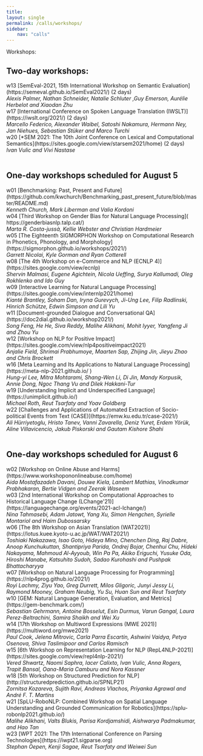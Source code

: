 ```yaml
---
title: 
layout: single
permalink: /calls/workshops/
sidebar: 
    nav: "calls"
---
```


Workshops:<br/>
<h2>Two-day workshops:</h2>
w13 [SemEval-2021, 15th International Workshop on Semantic Evaluation](https://semeval.github.io/SemEval2021/) (2 days) <br/>
<i>Alexis Palmer, Nathan Schneider, Natalie Schluter ,Guy Emerson, Aurélie Herbelot and Xiaodan Zhu</i><br/>
w17 [International Conference on Spoken Language Translation (IWSLT)](https://iwslt.org/2021/) (2 days) <br/>
<i>Marcello Federico, Alexander Waibel, Satoshi Nakamura, Hermann Ney, Jan Niehues, 
Sebastian Stüker and Marco Turchi</i><br/>
w20 [*SEM 2021: The 10th Joint Conference on Lexical and Computational Semantics](https://sites.google.com/view/starsem2021/home) (2 days) <br/>
<i>Ivan Vulic and Vivi Nastase</i><br/>
<br/>
<h2>One-day workshops scheduled for August 5</h2>
w01 [Benchmarking: Past, Present and Future](https://github.com/kwchurch/Benchmarking_past_present_future/blob/master/README.md)<br/>
<i>Kenneth Church, Mark Liberman and Valia Kordoni</i><br/>
w04 [Third Workshop on Gender Bias for Natural Language Processing]( https://genderbiasnlp.talp.cat/)<br/>
<i>Marta R. Costa-jussà, Kellie Webster and Christian Hardmeier</i><br/>
w05 [The  Eighteenth SIGMORPHON Workshop on Computational Research in Phonetics, Phonology, and Morphology](https://sigmorphon.github.io/workshops/2021/)<br/>
<i>Garrett Nicolai, Kyle Gorman and Ryan Cotterell</i><br/>
w08 [The 4th Workshop on e-Commerce and NLP (ECNLP 4)](https://sites.google.com/view/ecnlp)<br/>
<i>Shervin Malmasi, Eugene Agichtein, Nicola Ueffing, Surya Kallumadi, Oleg Rokhlenko and Ido Guy</i><br/>
w09 [Interactive Learning for Natural Language Processing](https://sites.google.com/view/internlp2021/home)<br/>
<i>Kianté Brantley, Soham Dan, Iryna Gurevych, Ji-Ung Lee, Filip Radlinski, Hinrich Schütze, 
Edwin Simpson and Lili Yu</i><br/>
w11 [Document-grounded Dialogue and Conversational QA](https://doc2dial.github.io/workshop2021/)<br/>
<i>Song Feng, He He, Siva Reddy, Malihe Alikhani, Mohit Iyyer, Yangfeng Ji and Zhou Yu</i><br/>
w12 [Workshop on NLP for Positive Impact](https://sites.google.com/view/nlp4positiveimpact2021)<br/>
<i>Anjalie Field, Shrimai Prabhumoye, Maarten Sap, Zhijing Jin, Jieyu Zhao and Chris Brockett</i><br/>
w16 [Meta Learning and Its Applications to Natural Language Processing](https://meta-nlp-2021.github.io/ )<br/>
<i>Hung-yi Lee, Mitra Mohtarami, Shang-Wen Li, Di Jin, Mandy Korpusik, Annie Dong, 
Ngoc Thang Vu and Dilek Hakkani-Tur</i><br/>
w19 [Understanding Implicit and Underspecified Language](https://unimplicit.github.io/)<br/>
<i>Michael Roth, Reut Tsarfaty and Yoav Goldberg</i><br/>
w22 [Challenges and Applications of Automated Extraction of Socio-political Events from Text (CASE)](https://emw.ku.edu.tr/case-2021/)<br/>
<i>Ali Hürriyetoglu, Hristo Tanev, Vanni Zavarella, Deniz Yuret, Erdem Yörük, Aline Villavicencio, 
Jakub Piskorski and Gautam Kishore Shahi</i><br/>
<br/>
<h2>One-day workshops scheduled for August 6</h2>
w02 [Workshop on Online Abuse and Harms](https://www.workshopononlineabuse.com/home)<br/>
<i>Aida Mostafazadeh Davani, Douwe Kiela, Lambert Mathias, Vinodkumar Prabhakaran, 
Bertie Vidgen and Zeerak Waseem</i><br/>
w03 [2nd International Workshop on Computational Approaches to Historical Language Change (LChange'21)](https://languagechange.org/events/2021-acl-lchange/)<br/>
<i>Nina Tahmasebi, Adam Jatowt, Yang Xu, Simon Hengchen, Syrielle Montariol and Haim Dubossarsky</i><br/>
w06 [The 8th Workshop on Asian Translation (WAT2021)](https://lotus.kuee.kyoto-u.ac.jp/WAT/WAT2021/)<br/>
<i>Toshiaki Nakazawa, Isao Goto, Hideya Mino, Chenchen Ding, Raj Dabre, Anoop 
Kunchukuttan, Shantipriya Parida, Ondrej Bojar, Chenhui Chu, Hideki Nakayama, 
Mahmoud Al-Ayyoub, Win Pa Pa, Akiko Eriguchi, Yusuke Oda, Hiroshi Manabe, 
Katsuhito Sudoh, Sadao Kurohashi and Pushpak Bhattacharyya</i><br/>
w07 [Workshop on Natural Language Processing for Programming](https://nlp4prog.github.io/2021/)<br/>
<i>Royi Lachmy, Ziyu Yao, Greg Durrett, Milos Gligoric, Junyi Jessy Li, Raymond Mooney, 
Graham Neubig, Yu Su, Huan Sun and Reut Tsarfaty</i><br/>
w10 [GEM: Natural Language Generation, Evaluation, and Metrics](https://gem-benchmark.com/)<br/>
<i>Sebastian Gehrmann, Antoine Bosselut, Esin Durmus, Varun Gangal, Laura Perez-Beltrachini, 
Samira Shaikh and Wei Xu</i><br/>
w14 [17th Workshop on Multiword Expressions (MWE 2021)](https://multiword.org/mwe2021)<br/>
<i>Paul Cook, Jelena Mitrovic, Carla Parra Escartín, Ashwini Vaidya, Petya Osenova, 
Shiva Taslimipoor and Carlos Ramisch</i><br/>
w15 [6th Workshop on Representation Learning for NLP (RepL4NLP-2021)](https://sites.google.com/view/repl4nlp-2021/)<br/>
<i>Vered Shwartz, Naomi Saphra, Iacer Calixto, Ivan Vulic, Anna Rogers, Trapit Bansal, 
Oana-Maria Camburu and Nora Kassner</i><br/>
w18 [5th Workshop on Structured Prediction for NLP](http://structuredprediction.github.io/SPNLP21)<br/>
<i>Zornitsa Kozareva, Sujith Ravi, Andreas Vlachos, Priyanka Agrawal and André F. T. Martins</i><br/>
w21 [SpLU-RoboNLP: Combined Workshop on Spatial Language Understanding and Grounded 
Communication for Robotics](https://splu-robonlp2021.github.io/)<br/>
<i>Malihe Alikhani, Valts Blukis, Parisa Kordjamshidi, Aishwarya Padmakumar, and Hao Tan</i><br/>
w23 [WPT 2021: The 17th International Conference on Parsing Technologies](https://iwpt21.sigparse.org)<br/>
<i>Stephan Oepen, Kenji Sagae, Reut Tsarfaty and Weiwei Sun</i><br/>
